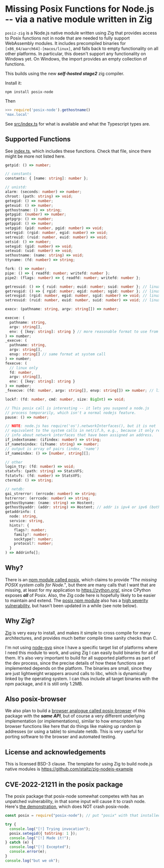 # Missing Posix Functions for Node.js -- via a native module written in Zig

`posiz-zig` is a Node.js native module written using Zig that provides access to Posix functions not in node that are needed to fully support WebAssembly modules. It includes precompiled binaries for `[x86_64/aarch64]-[macos/linux]`, and falls back to empty functionality on all other platforms.  In particular, this doesn't support any functionality on Windows yet.  On Windows, the import provides an empty collection of functions.

This builds using the new _**self\-hosted stage2**_ zig compiler.

Install it:

```
npm install posix-node
```

Then

```js
>>> require('posix-node').gethostname()
'max.local'
```

See [src/index.ts](src/index.ts) for what is available and what the Typescript types are.

## Supported Functions

See [index.ts](./src/index.ts), which includes these functions.  Check that file, since there might be more not listed here.

```ts
getpid: () => number;

// constants
constants: { [name: string]: number };

// unistd:
alarm: (seconds: number) => number;
chroot: (path: string) => void;
getegid: () => number;
geteuid: () => number;
gethostname: () => string;
getpgid: (number) => number;
getpgrp: () => number;
getppid: () => number;
setpgid: (pid: number, pgid: number) => void;
setregid: (rgid: number, egid: number) => void;
setreuid: (ruid: number, euid: number) => void;
setsid: () => number;
setegid: (gid: number) => void;
seteuid: (uid: number) => void;
sethostname: (name: string) => void;
ttyname: (fd: number) => string;

fork: () => number;
pipe: () => { readfd: number; writefd: number };
pipe2: (flags: number) => { readfd: number; writefd: number };

getresuid: () => { ruid: number; euid: number; suid: number }; // linux only
getresgid: () => { rgid: number; egid: number; sgid: number }; // linux only
setresgid: (rgid: number, egid: number, sgid: number) => void; // linux only
setresuid: (ruid: number, euid: number, suid: number) => void; // linux only

execv: (pathname: string, argv: string[]) => number;

execve: (
  pathname: string,
  argv: string[],
  env: { [key: string]: string } // more reasonable format to use from node.
) => number;
_execve: (
  pathname: string,
  argv: string[],
  envp: string[] // same format at system call
) => number;
fexecve: (
  // linux only
  fd: number,
  argv: string[],
  env: { [key: string]: string }
) => number;
_fexecve: (fd: number, argv: string[], envp: string[]) => number; // linux only

lockf: (fd: number, cmd: number, size: BigInt) => void;

// This posix call is interesting -- it lets you suspend a node.js
// process temporarily, which isn't a normal nodejs feature.
pause: () => number;

// NOTE: node.js has require('os').networkInterfaces(), but it is not
// equivalent to the system calls in net/if.h, e.g., because it only returns
// info about network interfaces that have been assigned an address.
if_indextoname: (ifindex: number) => string;
if_nametoindex: (ifname: string) => number;
// output is array of pairs (index, 'name')
if_nameindex: () => [number, string][];

// other
login_tty: (fd: number) => void;
statvfs: (path: string) => StatsVFS;
fstatvfs: (fd: number) => StatsVFS;
ctermid: () => string;

// netdb:
gai_strerror: (errcode: number) => string;
hstrerror: (errcode: number) => string;
gethostbyname: (name: string) => Hostent;
gethostbyaddr: (addr: string) => Hostent; // addr is ipv4 or ipv6 (both are supported)
getaddrinfo: (
  node: string,
  service: string,
  hints?: {
    flags?: number;
    family?: number;
    socktype?: number;
    protocol?: number;
  }
) => Addrinfo[];
```

## Why?

There is an [npm module called posix](https://www.npmjs.com/package/posix), which claims to provide _"The missing POSIX system calls for Node."_, but there are many calls that I want that are missing, at least for
my application to https://zython.org/, since CPython exposes _**all**_ of Posix. Also, the Zig code here is hopefully likely to be easier to maintain and extend. The [posix npm module](https://www.npmjs.com/package/posix) also has a [high severity vulnerability](https://github.com/ohmu/node-posix/issues/66), but hasn't been updated in a while \(see note below\).

## Why Zig?

[Zig](https://ziglang.org/) is very easy to install, and makes it simple to cross compile for many architectures, and provides much better compile time sanity checks than C.

I'm not using [node\-gyp](https://github.com/nodejs/node-gyp) since I have a
specific target list of platforms where I need this module to work, and using
Zig I can easily build binaries for all of them.  It's also very important to build for all supported platforms as part of the dev process, since the precise details of how these functions are implemented depends on the platform.  The binaries are small, since they are just lightweight wrappers around calls to libc, which is dynamically linked by the operating system. I can thus include all target binaries with the npm package, and it is still only 1.2MB.

## Also posix\-browser

We also plan to build a [browser analogue called posix-browser](https://www.npmjs.com/package/posix-browser) of this package with the _**same API**_, but of course a very different underlying implementation \(or implementations\), similar to how emscripten has browser functions like here that do things like making up random ip addresses \(or using a table\) to simulate netdb.  This is very useful for porting software to the browser and automated testing.

## License and acknowledgements

This is licensed BSD-3 clause. The template for using Zig to build node.js native modules is https://github.com/staltz/zig-nodejs-example

## CVE-2022-21211 in the posix package

The posix package that posix-node somewhat competes with has an unpatched vulnerability, in that some input will cause it to crash node. Here's [the
demonstration](https://security.snyk.io/vuln/SNYK-JS-POSIX-2400719), which
does NOT crash posix-node.

```js
const posix = require("posix-node"); // put "posix" with that installed to crash node

try {
  console.log("[!] Trying invocation");
  posix.setegid({ toString: 1 });
  console.log("[!] Made it!");
} catch (e) {
  console.log("[!] Excepted");
  console.error(e);
}
console.log("but we ok");
```

